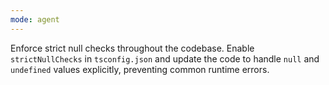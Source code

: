 ```yaml
---
mode: agent
---
```

Enforce strict null checks throughout the codebase. Enable `strictNullChecks` in `tsconfig.json` and update the code to handle `null` and `undefined` values explicitly, preventing common runtime errors.
